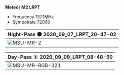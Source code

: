 __Meteor M2 LRPT__

- Frequency 137.1MHz
- Symbolrate 72000

|   **Night-Pass** 🌑 2020_09_07_LRPT_20-47-02   |
|---|
| ![MSU-MR-2](https://user-images.githubusercontent.com/31137660/179393777-590250c6-e405-4cab-be39-5fb9bbe459f7.png) |

|   **Day-Pass** ☀️ 2020_09_09_LRPT_08-48-50   |
|---|
| ![MSU-MR-RGB-321](https://user-images.githubusercontent.com/31137660/179393747-43661a02-d722-4bf0-8454-0249d63d851e.png) |
